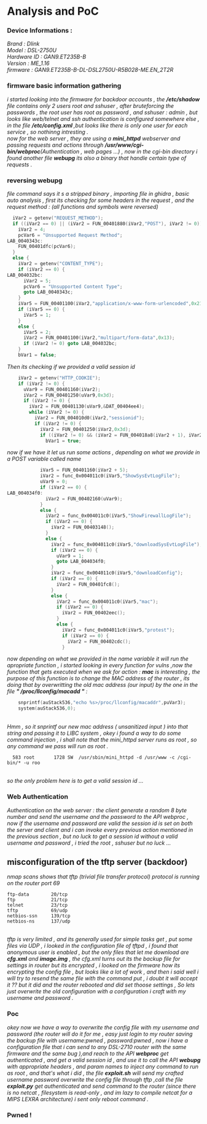 # Analysis and PoC 

### Device Informations :
<i>
  Brand : Dlink <br/>
  Model : DSL-2750U<br/>
  Hardware ID : GAN9.ET235B-B<br/>
  Version : ME_1.16<br/>
  firmware : GAN9.ET235B-B-DL-DSL2750U-R5B028-ME.EN_2T2R</i>
  
### firmware basic information gathering 
<i>i started looking into the firmware for backdoor accounts , the <b>/etc/shadow </b> file contains only 2 users root and sshuser , after bruteforcing the passwords , the root user has root as password , and sshuser : admin , but looks like web/telnet and ssh authentication is  configured somewhere else , in the file <b>/etc/config.xml </b> ,but looks like there is only one user for each service , so nothinng intresting .<br/> now for the web server , they are using a <b>mini_httpd</b> webserver and passing requests and actions through <b>/usr/www/cgi-bin/webproc</b>(Authentication , web pages ...) , now in the cgi-bin directory i found another file <b>webupg</b> its also a binary that handle certain type of requests . </i>
### reversing webupg
<i>file command says it s a stripped binary , importing file in ghidra , basic auto analysis , first its checking for some headers in the request , and the request method : (all functions and symbols were reversed) </i>
```c
  iVar2 = getenv("REQUEST_METHOD");
  if ((iVar2 == 0) || (iVar2 = FUN_00401880(iVar2,"POST"), iVar2 != 0)) {
    iVar2 = 4;
    pcVar6 = "Unsupported Request Method";
LAB_0040343c:
    FUN_00401dfc(pcVar6);
  }
  else {
    iVar2 = getenv("CONTENT_TYPE");
    if (iVar2 == 0) {
LAB_004032bc:
      iVar2 = 5;
      pcVar6 = "Unsupported Content Type";
      goto LAB_0040343c;
    }
    iVar5 = FUN_00401100(iVar2,"application/x-www-form-urlencoded",0x21);
    if (iVar5 == 0) {
      iVar5 = 1;
    }
    else {
      iVar5 = 2;
      iVar2 = FUN_00401100(iVar2,"multipart/form-data",0x13);
      if (iVar2 != 0) goto LAB_004032bc;
    }
    bVar1 = false;
```

<i>Then its checking if we provided a valid session id </i>
```c
    iVar2 = getenv("HTTP_COOKIE");
    if (iVar2 != 0) {
      uVar9 = FUN_00401160(iVar2);
      iVar2 = FUN_00401250(uVar9,0x3d);
      if (iVar2 != 0) {
        iVar2 = FUN_00401130(uVar9,&DAT_00404ee4);
        while (iVar2 != 0) {
          iVar2 = FUN_004010d0(iVar2,"sessionid");
          if (iVar2 != 0) {
            iVar2 = FUN_00401250(iVar2,0x3d);
            if ((iVar2 != 0) && (iVar2 = FUN_004018a8(iVar2 + 1), iVar2 == 0)) {
              bVar1 = true;
```
<i>now if we have it let us run some actions , depending on what we provide in a POST variable called name  </i>
```c
            iVar5 = FUN_00401160(iVar2 + 5);
            iVar2 = func_0x004011c0(iVar5,"ShowSysEvtLogFile");
            uVar9 = 0;
            if (iVar2 == 0) {
LAB_004034f0:
              iVar2 = FUN_00402160(uVar9);
            }
            else {
              iVar2 = func_0x004011c0(iVar5,"ShowFirewallLogFile");
              if (iVar2 == 0) {
                iVar2 = FUN_00403148();
              }
              else {
                iVar2 = func_0x004011c0(iVar5,"downloadSysEvtLogFile");
                if (iVar2 == 0) {
                  uVar9 = 1;
                  goto LAB_004034f0;
                }
                iVar2 = func_0x004011c0(iVar5,"downloadConfig");
                if (iVar2 == 0) {
                  iVar2 = FUN_00401fc8();
                }
                else {
                  iVar2 = func_0x004011c0(iVar5,"mac");
                  if (iVar2 == 0) {
                    iVar2 = FUN_00402eec();
                  }
                  else {
                    iVar2 = func_0x004011c0(iVar5,"protest");
                    if (iVar2 == 0) {
                      iVar2 = FUN_00402cdc();
                    }
```
<i>now depending on what we provided in the name variable it will run the apropriate function , i started looking in every function for vulns ,now the function that gets executed when we ask for action : <b>mac</b> is interesting , the purpose of this function is to change the MAC address of the router , its doing that by overwritting the old mac address (our input) by the one in the file <b>" /proc/llconfig/macadd "</b> :</i>
<br/>
```c
    snprintf(auStack536,"echo %s>/proc/llconfig/macaddr",puVar3);
    system(auStack536,0);
```
<br/><i>
Hmm , so it snprintf our new mac address ( unsanitized input ) into that string and passing it to LIBC system , okey i found a way to do some command injection , i shall note that the mini_httpd server runs as root , so any command we pass will run as root .</i>

```
  583 root       1728 SW  /usr/sbin/mini_httpd -d /usr/www -c /cgi-bin/* -u roo
```
<i><br/>
so the only problem here is to get a valid session id ...</i><br/>
### Web Authentication <i>
Authentication on the web server : the client generate a random 8 byte number and send the username and the password to the API webproc , now if the username and password are valid the session id is set on both the server and client and i can invoke every previous action mentioned in the previous section , but no luck to get a session id without a valid username and password , i tried the root , sshuser but no luck ...</i><br/>
## misconfiguration of the tftp server (backdoor)<i>
nmap scans shows that tftp (trivial file transfer protocol) protocol is running on the router port 69 </i>
<br/>
```
ftp-data        20/tcp
ftp             21/tcp
telnet          23/tcp
tftp            69/udp
netbios-ssn     139/tcp
netbios-ns      137/udp

```
<br/>
<i>
tftp is very limited , and its generally used for simple tasks get , put some files via UDP , i  looked in the configuration file of tftpd , i found that anonymous user is enabled , but the only files that let me download are <b>cfg.xml</b> and <b>image.img</b> , the cfg.xml turns out its the backup file for settings in router but its encrypted , i looked on the firmware how its encrypting the config file , but looks like a lot of work , and then i said well i will try to resend the same file with the command put , i doubt it will accept it ?? but it did and the router rebooted and did set thoose settings , So lets just overwrite the old configuration with a configuration i craft with my username and password .</i>

### Poc
<i>
okey now we have a way to overwrite the config file with my username and password (the router will do it for me , easy just login to my router saving the backup file with username:pwned , password:pwned , now i have a configuration file that i can  send to any DSL-2710 router with the same firmware and the same bug ),and reach to the API <b>webproc</b> get authenticated , and get a valid session id , and use it to call the API <b>webupg</b> with appropriate headers , and param names to inject any command to run as root , and that's what i did , the file <b>exploit.sh</b> will send my crafted username password overwrite the config file through tftp ,call the file <b>exploit.py</b> get authenticated and send command to the router (since there is no netcat , filesystem is read-only , and im lazy to compile netcat for a MIPS LEXRA architecture) i sent only reboot command . </i>

### Pwned !
